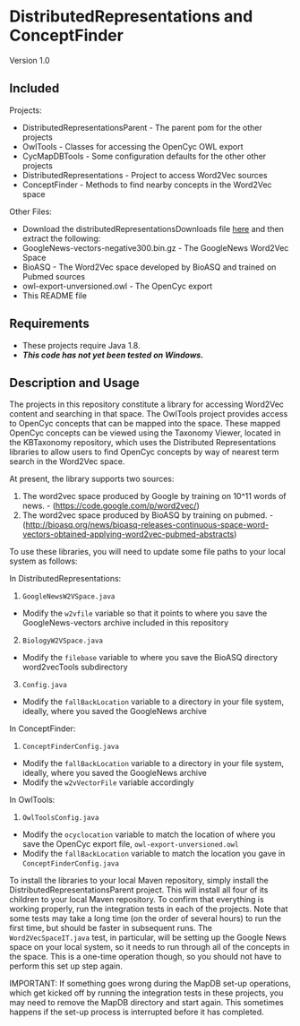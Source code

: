
DistributedRepresentations and ConceptFinder
============================================

Version 1.0

Included
--------

Projects:
* DistributedRepresentationsParent - The parent pom for the other projects
* OwlTools - Classes for accessing the OpenCyc OWL export
* CycMapDBTools - Some configuration defaults for the other other projects
* DistributedRepresentations - Project to access Word2Vec sources
* ConceptFinder - Methods to find nearby concepts in the Word2Vec space

Other Files:
* Download the distributedRepresentationsDownloads file [here](https://drive.google.com/file/d/0B95A6Z6CLEXibm1DYnBzN3NkZEU/view?usp=sharing) and then extract the following:
 * GoogleNews-vectors-negative300.bin.gz - The GoogleNews Word2Vec Space
 * BioASQ - The Word2Vec space developed by BioASQ and trained on Pubmed sources
 * owl-export-unversioned.owl - The OpenCyc export
* This README file

Requirements
------------

* These projects require Java 1.8.
* **_This code has not yet been tested on Windows._**

Description and Usage
---------------------

The projects in this repository constitute a library for accessing Word2Vec content and searching in that space.
The OwlTools project provides access to OpenCyc concepts that can be
mapped into the space.  These mapped OpenCyc concepts can be viewed using the Taxonomy Viewer, located in the KBTaxonomy repository, which uses the Distributed Representations libraries to allow users to find OpenCyc concepts by way of nearest term search in the Word2Vec space.

At present, the library supports two sources:

1. The word2vec space produced by Google by training on 10^11 words of news. - (https://code.google.com/p/word2vec/)
2. The word2vec space produced by BioASQ by training on pubmed. - (http://bioasq.org/news/bioasq-releases-continuous-space-word-vectors-obtained-applying-word2vec-pubmed-abstracts)

To use these libraries, you will need to update some file paths to your local system as follows:

In DistributedRepresentations:
1. `GoogleNewsW2VSpace.java`
  * Modify the `w2vfile` variable so that it points to where you save the GoogleNews-vectors archive included in this repository
2. `BiologyW2VSpace.java`
  * Modify the `filebase` variable to where you save the BioASQ directory word2vecTools subdirectory
3. `Config.java`
  * Modify the `fallBackLocation` variable to a directory in your file system, ideally, where you saved the GoogleNews archive
  
In ConceptFinder:  
1. `ConceptFinderConfig.java`
  * Modify the `fallBackLocation` variable to a directory in your file system, ideally, where you saved the GoogleNews archive
  * Modify the `w2vVectorFile` variable accordingly
  
In OwlTools:
1. `OwlToolsConfig.java`
  * Modify the `ocyclocation` variable to match the location of where you save the OpenCyc export file, `owl-export-unversioned.owl`
  * Modify the `fallBackLocation` variable to match the location you gave in `ConceptFinderConfig.java`
  
To install the libraries to your local Maven repository, simply install the DistributedRepresentationsParent project.  This will install all four of its children to your local Maven repository.  To confirm that everything is working properly, run the integration tests in each of the projects.  Note that some tests may take a long time (on the order of several hours) to run the first time, but should be faster in subsequent runs.  The `Word2VecSpaceIT.java` test, in particular, will be setting up the Google News space on your local system, so it needs to run through all of the concepts in the space.  This is a one-time operation though, so you should not have to perform this set up step again.

IMPORTANT: If something goes wrong during the MapDB set-up operations, which get kicked off by running the integration tests in these projects, you may need to remove the MapDB directory and start again.  This sometimes happens if the set-up process is interrupted before it has completed.
